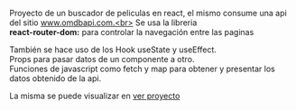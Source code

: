 Proyecto de un buscador de peliculas en react, el mismo consume una api del sitio www.omdbapi.com.<br>
Se usa la libreria<br>
<b>react-router-dom:</b> para controlar la navegación entre las paginas<br>

También se hace uso de los Hook useState y useEffect.<br>
Props para pasar datos de un componente a otro.<br>
Funciones de javascript como fetch y map para obtener y presentar los datos obtenido de la api.<br>


La misma se puede visualizar en <a href="https://dj-projects.surge.sh/" target="_blank" title="search movie">ver proyecto</a>
